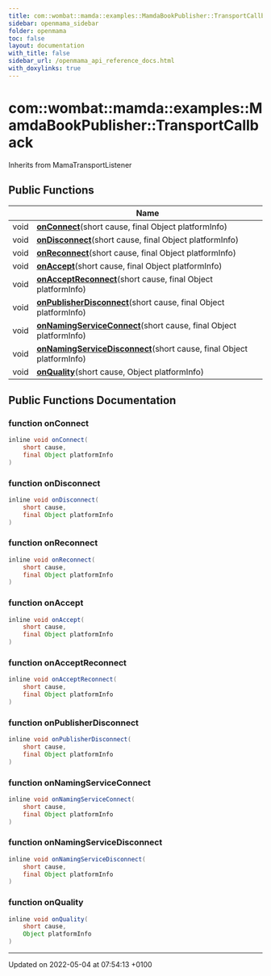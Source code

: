 ```yaml
---
title: com::wombat::mamda::examples::MamdaBookPublisher::TransportCallback
sidebar: openmama_sidebar
folder: openmama
toc: false
layout: documentation
with_title: false
sidebar_url: /openmama_api_reference_docs.html
with_doxylinks: true
---
```


# com::wombat::mamda::examples::MamdaBookPublisher::TransportCallback





Inherits from MamaTransportListener

## Public Functions

|                | Name           |
| -------------- | -------------- |
| void | **[onConnect](classcom_1_1wombat_1_1mamda_1_1examples_1_1MamdaBookPublisher_1_1TransportCallback.html#function-onconnect)**(short cause, final Object platformInfo) |
| void | **[onDisconnect](classcom_1_1wombat_1_1mamda_1_1examples_1_1MamdaBookPublisher_1_1TransportCallback.html#function-ondisconnect)**(short cause, final Object platformInfo) |
| void | **[onReconnect](classcom_1_1wombat_1_1mamda_1_1examples_1_1MamdaBookPublisher_1_1TransportCallback.html#function-onreconnect)**(short cause, final Object platformInfo) |
| void | **[onAccept](classcom_1_1wombat_1_1mamda_1_1examples_1_1MamdaBookPublisher_1_1TransportCallback.html#function-onaccept)**(short cause, final Object platformInfo) |
| void | **[onAcceptReconnect](classcom_1_1wombat_1_1mamda_1_1examples_1_1MamdaBookPublisher_1_1TransportCallback.html#function-onacceptreconnect)**(short cause, final Object platformInfo) |
| void | **[onPublisherDisconnect](classcom_1_1wombat_1_1mamda_1_1examples_1_1MamdaBookPublisher_1_1TransportCallback.html#function-onpublisherdisconnect)**(short cause, final Object platformInfo) |
| void | **[onNamingServiceConnect](classcom_1_1wombat_1_1mamda_1_1examples_1_1MamdaBookPublisher_1_1TransportCallback.html#function-onnamingserviceconnect)**(short cause, final Object platformInfo) |
| void | **[onNamingServiceDisconnect](classcom_1_1wombat_1_1mamda_1_1examples_1_1MamdaBookPublisher_1_1TransportCallback.html#function-onnamingservicedisconnect)**(short cause, final Object platformInfo) |
| void | **[onQuality](classcom_1_1wombat_1_1mamda_1_1examples_1_1MamdaBookPublisher_1_1TransportCallback.html#function-onquality)**(short cause, Object platformInfo) |

## Public Functions Documentation

### function onConnect

```java
inline void onConnect(
    short cause,
    final Object platformInfo
)
```


### function onDisconnect

```java
inline void onDisconnect(
    short cause,
    final Object platformInfo
)
```


### function onReconnect

```java
inline void onReconnect(
    short cause,
    final Object platformInfo
)
```


### function onAccept

```java
inline void onAccept(
    short cause,
    final Object platformInfo
)
```


### function onAcceptReconnect

```java
inline void onAcceptReconnect(
    short cause,
    final Object platformInfo
)
```


### function onPublisherDisconnect

```java
inline void onPublisherDisconnect(
    short cause,
    final Object platformInfo
)
```


### function onNamingServiceConnect

```java
inline void onNamingServiceConnect(
    short cause,
    final Object platformInfo
)
```


### function onNamingServiceDisconnect

```java
inline void onNamingServiceDisconnect(
    short cause,
    final Object platformInfo
)
```


### function onQuality

```java
inline void onQuality(
    short cause,
    Object platformInfo
)
```


-------------------------------

Updated on 2022-05-04 at 07:54:13 +0100